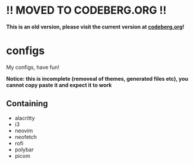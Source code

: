 # !! MOVED TO CODEBERG.ORG !!
**This is an old version, please visit the current version at [codeberg.org](https://codeberg.org/LabRicecat/configs)!**

# configs
My configs, have fun!

**Notice: this is incomplete (removeal of themes, generated files etc), you cannot copy paste it and expect it to work**

## Containing
- alacritty
- i3
- neovim
- neofetch
- rofi
- polybar
- picom
